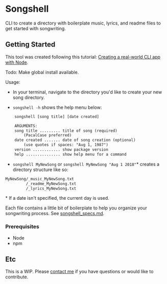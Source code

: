 # Songshell

CLI to create a directory with boilerplate music, lyrics, and readme files to get started with songwriting.

## Getting Started

This tool was created following this tutorial: [Creating a real-world CLI app with Node](https://timber.io/blog/creating-a-real-world-cli-app-with-node/).

Todo: Make global install available.

Usage:

- In your terminal, navigate to the directory you'd like to create your new song directory.

- `songshell -h` shows the help menu below:

```txt
    songshell [song title] [date created]

    ARGUMENTS:
    song title ......... title of song (required)
        (PacalCase preferred)
    date created ....... date of song creation (optional)
        (use quotes if spaces: "Aug 1, 1987")
    version ............ show package version
    help ............... show help menu for a command
```

- `songshell MyNewSong` or `songshell MyNewSong "Aug 1 2018"`* creates a directory structure like so:

```txt
MyNewSong/_music_MyNewSong.txt
         /_readme_MyNewSong.txt
         /_lyrics_MyNewSong.txt
```

\* If a date isn't specified, the current day is used.

Each file contains a little bit of boilerplate to help you organize your songwriting process. See [songshell_specs.md](songshell_specs.md).

### Prerequisites

- Node
- npm

## Etc

This is a WIP. Please [contact me](https://scraggo.github.io/contact) if you have questions or would like to contribute.